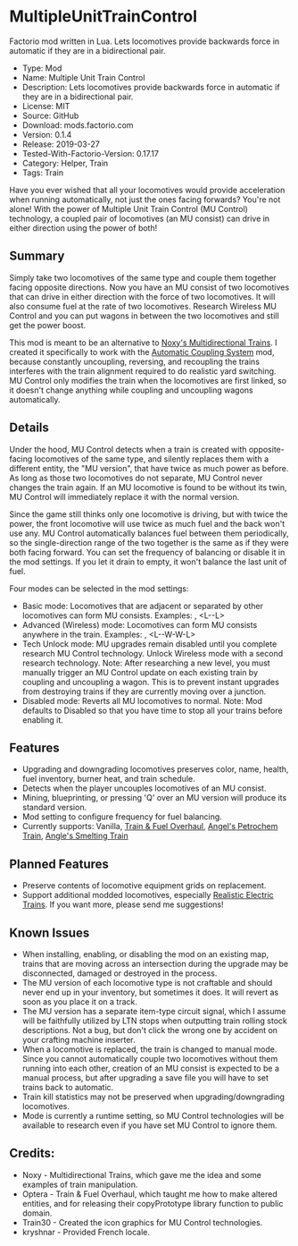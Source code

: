 # MultipleUnitTrainControl
Factorio mod written in Lua.  Lets locomotives provide backwards force in automatic if they are in a bidirectional pair.


- Type: Mod
- Name: Multiple Unit Train Control
- Description: Lets locomotives provide backwards force in automatic if they are in a bidirectional pair.
- License: MIT
- Source: GitHub
- Download: mods.factorio.com
- Version: 0.1.4
- Release: 2019-03-27
- Tested-With-Factorio-Version: 0.17.17
- Category: Helper, Train
- Tags: Train

Have you ever wished that all your locomotives would provide acceleration when running automatically, not just the ones facing forwards?  You're not alone!  With the power of Multiple Unit Train Control (MU Control) technology, a coupled pair of locomotives (an MU consist) can drive in either direction using the power of both!

## Summary
Simply take two locomotives of the same type and couple them together facing opposite directions.  Now you have an MU consist of two locomotives that can drive in either direction with the force of two locomotives.  It will also consume fuel at the rate of two locomotives.  Research Wireless MU Control and you can put wagons in between the two locomotives and still get the power boost.

This mod is meant to be an alternative to [Noxy's Multidirectional Trains](url=https://mods.factorio.com/mod/Noxys_Multidirectional_Trains).  I created it specifically to work with the [Automatic Coupling System](https://mods.factorio.com/mod/Automatic_Coupling_System) mod, because constantly uncoupling, reversing, and recoupling the trains interferes with the train alignment required to do realistic yard switching.  MU Control only modifies the train when the locomotives are first linked, so it doesn't change anything while coupling and uncoupling wagons automatically.

## Details
Under the hood, MU Control detects when a train is created with opposite-facing locomotives of the same type, and silently replaces them with a different entity, the "MU version", that have twice as much power as before.  As long as those two locomotives do not separate, MU Control never changes the train again.  If an MU locomotive is found to be without its twin, MU Control will immediately replace it with the normal version.

Since the game still thinks only one locomotive is driving, but with twice the power, the front locomotive will use twice as much fuel and the back won't use any.  MU Control automatically balances fuel between them periodically, so the single-direction range of the two together is the same as if they were both facing forward.  You can set the frequency of balancing or disable it in the mod settings.  If you let it drain to empty, it won't balance the last unit of fuel.

Four modes can be selected in the mod settings:
- Basic mode: Locomotives that are adjacent or separated by other locomotives can form MU consists.  Examples:  <L-L>, <L-<L-L>-L>
- Advanced (Wireless) mode: Locomotives can form MU consists anywhere in the train.  Examples:  <L-W-W-W-W-L>, <L-<L-W-W-L>-W-W-L>
- Tech Unlock mode: MU upgrades remain disabled until you complete research MU Control technology.  Unlock Wireless mode with a second research technology.  Note: After researching a new level, you must manually trigger an MU Control update on each existing train by coupling and uncoupling a wagon. This is to prevent instant upgrades from destroying trains if they are currently moving over a junction.
- Disabled mode: Reverts all MU locomotives to normal.  Note: Mod defaults to Disabled so that you have time to stop all your trains before enabling it.

## Features
- Upgrading and downgrading locomotives preserves color, name, health, fuel inventory, burner heat, and train schedule.
- Detects when the player uncouples locomotives of an MU consist.
- Mining, blueprinting, or pressing 'Q' over an MU version will produce its standard version.
- Mod setting to configure frequency for fuel balancing.
- Currently supports: Vanilla, [Train & Fuel Overhaul](https://mods.factorio.com/mods/Optera/TrainOverhaul), [Angel's Petrochem Train](https://mods.factorio.com/mod/angelsaddons-petrotrain), [Angle's Smelting Train](https://mods.factorio.com/mod/angelsaddons-smeltingtrain)

## Planned Features
- Preserve contents of locomotive equipment grids on replacement.
- Support additional modded locomotives, especially [Realistic Electric Trains](https://mods.factorio.com/mod/Realistic_Electric_Trains).  If you want more, please send me suggestions!

## Known Issues
- When installing, enabling, or disabling the mod on an existing map, trains that are moving across an intersection during the upgrade may be disconnected, damaged or destroyed in the process.
- The MU version of each locomotive type is not craftable and should never end up in your inventory, but sometimes it does. It will revert as soon as you place it on a track.
- The MU version has a separate item-type circuit signal, which I assume will be faithfully utilized by LTN stops when outputting train rolling stock descriptions. Not a bug, but don't click the wrong one by accident on your crafting machine inserter.
- When a locomotive is replaced, the train is changed to manual mode.  Since you cannot automatically couple two locomotives without them running into each other, creation of an MU consist is expected to be a manual process, but after upgrading a save file you will have to set trains back to automatic.
- Train kill statistics may not be preserved when upgrading/downgrading locomotives.
- Mode is currently a runtime setting, so MU Control technologies will be available to research even if you have set MU Control to ignore them.

## Credits:
- Noxy - Multidirectional Trains, which gave me the idea and some examples of train manipulation.
- Optera - Train & Fuel Overhaul, which taught me how to make altered entities, and for releasing their copyPrototype library function to public domain.
- Train30 - Created the icon graphics for MU Control technologies.
- kryshnar - Provided French locale.
